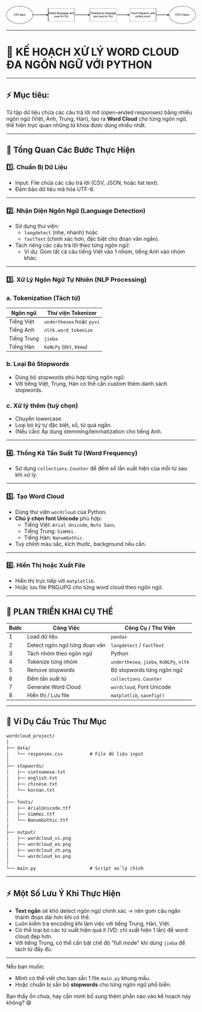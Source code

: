 
![image.png](Build%20your%20own%20Skynet/Project%20sswc/image.png)

---

# 🎯 **KẾ HOẠCH XỬ LÝ WORD CLOUD ĐA NGÔN NGỮ VỚI PYTHON**

---

## ⚡ **Mục tiêu:**

Từ tập dữ liệu chứa các câu trả lời mở (open-ended responses) bằng nhiều ngôn ngữ (Việt, Anh, Trung, Hàn), tạo ra **Word Cloud** cho từng ngôn ngữ, thể hiện trực quan những từ khóa được dùng nhiều nhất.

---

## 📝 **Tổng Quan Các Bước Thực Hiện**

### 1️⃣. **Chuẩn Bị Dữ Liệu**

- Input: File chứa các câu trả lời (CSV, JSON, hoặc list text).
- Đảm bảo dữ liệu mã hóa UTF-8.

---

### 2️⃣. **Nhận Diện Ngôn Ngữ (Language Detection)**

- Sử dụng thư viện:
    - `langdetect` (nhẹ, nhanh) hoặc
    - `fastText` (chính xác hơn, đặc biệt cho đoạn văn ngắn).
- Tách riêng các câu trả lời theo từng ngôn ngữ:
    - Ví dụ: Gom tất cả câu tiếng Việt vào 1 nhóm, tiếng Anh vào nhóm khác.

---

### 3️⃣. **Xử Lý Ngôn Ngữ Tự Nhiên (NLP Processing)**

### a. **Tokenization (Tách từ)**

| Ngôn ngữ | Thư viện Tokenizer |
| --- | --- |
| Tiếng Việt | `underthesea` hoặc `pyvi` |
| Tiếng Anh | `nltk.word_tokenize` |
| Tiếng Trung | `jieba` |
| Tiếng Hàn | `KoNLPy` (`Okt`, `Kkma`) |

### b. **Loại Bỏ Stopwords**

- Dùng bộ stopwords phù hợp từng ngôn ngữ.
- Với tiếng Việt, Trung, Hàn có thể cần custom thêm danh sách stopwords.

### c. **Xử lý thêm (tuỳ chọn)**

- Chuyển lowercase.
- Loại bỏ ký tự đặc biệt, số, từ quá ngắn.
- (Nếu cần) Áp dụng stemming/lemmatization cho tiếng Anh.

---

### 4️⃣. **Thống Kê Tần Suất Từ (Word Frequency)**

- Sử dụng `collections.Counter` để đếm số lần xuất hiện của mỗi từ sau khi xử lý.

---

### 5️⃣. **Tạo Word Cloud**

- Dùng thư viện `wordcloud` của Python.
- **Chú ý chọn font Unicode** phù hợp:
    - Tiếng Việt: `Arial Unicode`, `Noto Sans`.
    - Tiếng Trung: `SimHei`.
    - Tiếng Hàn: `NanumGothic`.
- Tuỳ chỉnh màu sắc, kích thước, background nếu cần.

---

### 6️⃣. **Hiển Thị hoặc Xuất File**

- Hiển thị trực tiếp với `matplotlib`.
- Hoặc lưu file PNG/JPG cho từng word cloud theo ngôn ngữ.

---

## 🚀 **PLAN TRIỂN KHAI CỤ THỂ**

| Bước | Công Việc | Công Cụ / Thư Viện |
| --- | --- | --- |
| 1 | Load dữ liệu | `pandas` |
| 2 | Detect ngôn ngữ từng đoạn văn | `langdetect` / `fastText` |
| 3 | Tách nhóm theo ngôn ngữ | Python |
| 4 | Tokenize từng nhóm | `underthesea`, `jieba`, `KoNLPy`, `nltk` |
| 5 | Remove stopwords | Bộ stopwords từng ngôn ngữ |
| 6 | Đếm tần suất từ | `collections.Counter` |
| 7 | Generate Word Cloud | `wordcloud`, Font Unicode |
| 8 | Hiển thị / Lưu file | `matplotlib`, `savefig()` |

---

## 🎨 **Ví Dụ Cấu Trúc Thư Mục**

```
wordcloud_project/
│
├── data/
│   └── responses.csv          # File dữ liệu input
│
├── stopwords/
│   ├── vietnamese.txt
│   ├── english.txt
│   ├── chinese.txt
│   └── korean.txt
│
├── fonts/
│   ├── ArialUnicode.ttf
│   ├── SimHei.ttf
│   └── NanumGothic.ttf
│
├── output/
│   ├── wordcloud_vi.png
│   ├── wordcloud_en.png
│   ├── wordcloud_zh.png
│   └── wordcloud_ko.png
│
└── main.py                    # Script xử lý chính

```

---

## ⚡ **Một Số Lưu Ý Khi Thực Hiện**

- **Text ngắn** sẽ khó detect ngôn ngữ chính xác → nên gom câu ngắn thành đoạn dài hơn khi có thể.
- Luôn kiểm tra encoding khi làm việc với tiếng Trung, Hàn, Việt.
- Có thể loại bỏ các từ xuất hiện quá ít (VD: chỉ xuất hiện 1 lần) để word cloud đẹp hơn.
- Với tiếng Trung, có thể cần bật chế độ "full mode" khi dùng `jieba` để tách từ đầy đủ.

---

Nếu bạn muốn:

- Mình có thể viết cho bạn sẵn 1 file `main.py` khung mẫu.
- Hoặc chuẩn bị sẵn bộ **stopwords** cho từng ngôn ngữ phổ biến.

Bạn thấy ổn chưa, hay cần mình bổ sung thêm phần nào vào kế hoạch này không? 😄
